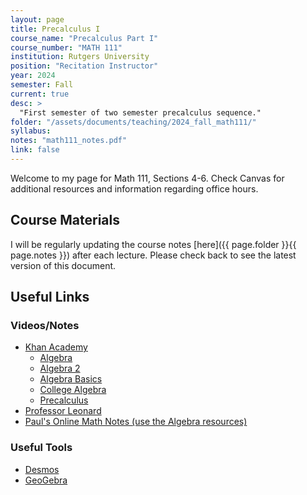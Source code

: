 ```yaml
---
layout: page
title: Precalculus I
course_name: "Precalculus Part I"
course_number: "MATH 111"
institution: Rutgers University
position: "Recitation Instructor"
year: 2024
semester: Fall
current: true
desc: >
  "First semester of two semester precalculus sequence."
folder: "/assets/documents/teaching/2024_fall_math111/"
syllabus:
notes: "math111_notes.pdf"
link: false
---
```


Welcome to my page for Math 111, Sections 4-6. Check Canvas for additional resources and information regarding office hours.

## Course Materials

I will be regularly updating the course notes [here]({{ page.folder }}{{ page.notes }}) after each lecture. Please check back to see the latest version of this document.


## Useful Links

### Videos/Notes

* [Khan Academy](https://www.khanacademy.org)
  - [Algebra](https://www.khanacademy.org/math/algebra)
  - [Algebra 2](https://www.khanacademy.org/math/algebra2)
  - [Algebra Basics](https://www.khanacademy.org/math/algebra-basics)
  - [College Algebra](https://www.khanacademy.org/math/college-algebra)
  - [Precalculus](https://www.khanacademy.org/math/precalculus)
* [Professor Leonard](https://www.youtube.com/playlist?list=PLDesaqWTN6ESsmwELdrzhcGiRhk5DjwLP)
* [Paul's Online Math Notes (use the Algebra resources)](https://tutorial.math.lamar.edu/)



### Useful Tools

* [Desmos](https://www.desmos.com/calculator)
* [GeoGebra](https://www.geogebra.org/)

